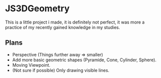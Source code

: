 # JS3DGeometry
This is a little project i made, it is definitely not perfect, it was more a practice of my recently gained knowledge in my studies.

## Plans
- Perspective (Things further away => smaller)
- Add more basic geometric shapes (Pyramide, Cone, Cylinder, Sphere).
- Moving Viewpoint.
- (Not sure if possible) Only drawing visible lines. 
